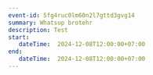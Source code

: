 ```yaml
---
event-id: 5fg4ruc0lm60n2l7gttd3gvg14
summary: Whatsup brotehr
description: Test
start: 
   dateTime:  2024-12-08T12:00:00+07:00
end: 
   dateTime:  2024-12-08T12:00:00+07:00
---
```


